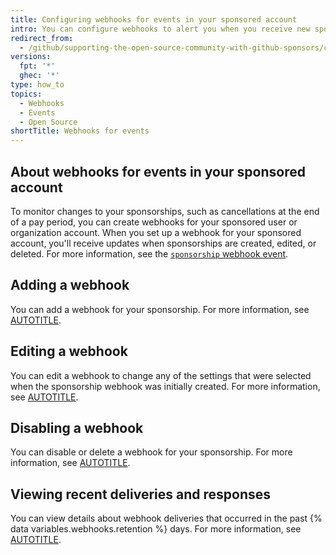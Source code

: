 ```yaml
---
title: Configuring webhooks for events in your sponsored account
intro: You can configure webhooks to alert you when you receive new sponsorships or existing sponsors make changes to their sponsorships.
redirect_from:
  - /github/supporting-the-open-source-community-with-github-sponsors/configuring-webhooks-for-events-in-your-sponsored-account
versions:
  fpt: '*'
  ghec: '*'
type: how_to
topics:
  - Webhooks
  - Events
  - Open Source
shortTitle: Webhooks for events
---
```


## About webhooks for events in your sponsored account

To monitor changes to your sponsorships, such as cancellations at the end of a pay period, you can create webhooks for your sponsored user or organization account. When you set up a webhook for your sponsored account, you'll receive updates when sponsorships are created, edited, or deleted. For more information, see the [`sponsorship` webhook event](/webhooks-and-events/webhooks/webhook-events-and-payloads#sponsorship).

## Adding a webhook

You can add a webhook for your sponsorship. For more information, see [AUTOTITLE](/webhooks/using-webhooks/creating-webhooks#creating-a-github-sponsors-webhook).

## Editing a webhook

You can edit a webhook to change any of the settings that were selected when the sponsorship webhook was initially created. For more information, see [AUTOTITLE](/webhooks/using-webhooks/editing-webhooks#editing-a-github-sponsors-webhook).

## Disabling a webhook

You can disable or delete a webhook for your sponsorship. For more information, see [AUTOTITLE](/webhooks/using-webhooks/disabling-webhooks#disabling-a-github-sponsors-webhook).

## Viewing recent deliveries and responses

You can view details about webhook deliveries that occurred in the past {% data variables.webhooks.retention %} days. For more information, see [AUTOTITLE](/webhooks/testing-and-troubleshooting-webhooks/viewing-webhook-deliveries).
